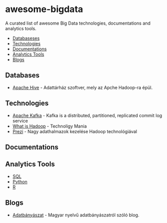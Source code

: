# awesome-bigdata
A curated list of awesome Big Data technologies, documentations and analytics tools.

- [Databaseses](#databases)
- [Technologies](#technologies)
- [Documentations](#documentations)
- [Analytics Tools](#analytics-tools)
- [Blogs](#blogs)

## Databases
- [Apache Hive](https://cwiki.apache.org/confluence/display/Hive/GettingStarted) - Adattárház szoftver, mely az Apche Hadoop-ra épül.

## Technologies
- [Apache Kafka](http://kafka.apache.org/documentation.html#introduction) - Kafka is a distributed, partitioned, replicated commit log service
- [What is Hadoop](http://www.technology-mania.com/2011/03/understanding-what-is-hadoop.html) - Technoligy Mania
- [Prezi](https://prezi.com/lyudnveyjfp6/nagy-adathalmazok-kezelese-hadoop-technologiakkal/) - Nagy adathalmazok kezelése Hadoop technológiával

## Documentations

## Analytics Tools
- [SQL](https://github.com/budacsik/awesome-sql)
- [Python](https://github.com/budacsik/awesome-python)
- [R](https://github.com/budacsik/awesome-r)

## Blogs
- [Adatbányászat](http://adatbanyaszat.blog.hu/) - Magyar nyelvű adatbányászatról szóló blog.
